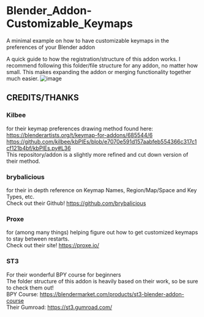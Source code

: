 # Blender_Addon-Customizable_Keymaps
 A minimal example on how to have customizable keymaps in the preferences of your Blender addon

A quick guide to how the registration/structure of this addon works. I recommend following this folder/file structure for any addon, no matter how small.
This makes expanding the addon or merging functionality together much easier.
![image](https://user-images.githubusercontent.com/83173898/206546173-c75cb390-a48f-443c-a092-10ed5229f48e.png)



## CREDITS/THANKS

### Kilbee 
for their keymap preferences drawing method found here: 
https://blenderartists.org/t/keymap-for-addons/685544/6 <br />
https://github.com/kilbee/kbPIEs/blob/e7070e591d157aabfeb554366c317c1cf121b4bf/kbPIEs.py#L36 <br />
This repository/addon is a slightly more refined and cut down version of their method. <br />

### brybalicious
for their in depth reference on Keymap Names, Region/Map/Space and Key Types, etc. <br />
Check out their Github! https://github.com/brybalicious <br />

### Proxe
for (among many things) helping figure out how to get customized keymaps to stay between restarts. <br />
Check out their site! https://proxe.io/

### ST3 
For their wonderful BPY course for beginners <br />
The folder structure of this addon is heavily based on their work, so be sure to check them out! <br />
BPY Course: https://blendermarket.com/products/st3-blender-addon-course <br />
Their Gumroad: https://st3.gumroad.com/

